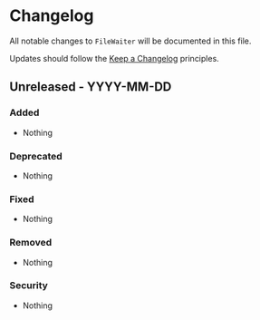 # Changelog

All notable changes to `FileWaiter` will be documented in this file.

Updates should follow the [Keep a Changelog](http://keepachangelog.com/) principles.

## Unreleased - YYYY-MM-DD

### Added
- Nothing

### Deprecated
- Nothing

### Fixed
- Nothing

### Removed
- Nothing

### Security
- Nothing
